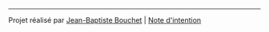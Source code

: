 _________________
Projet réalisé par [Jean-Baptiste Bouchet](https://github.com/jbbouchet) | [Note d'intention](/note-intention.md)